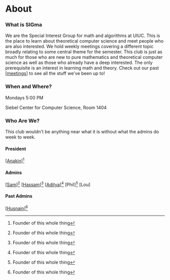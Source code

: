# About

### What is SIGma

We are the Special Interest Group for math and algorithms at UIUC. 
This is the place to learn about theoretical computer science and meet people who are also interested. 
We hold weekly meetings covering a different topic broadly relating to some central theme for the semester. 
This club is just as much for those who are new to pure mathematics and theoretical computer science as well as those who already have a deep interested.
The only prerequisite is an interest in learning math and theory.
Check out our past [[meetings](https://www.cstheory.org/meetings/)] to see all the stuff we've been up to!

### When and Where?

Mondays 5:00 PM

Siebel Center for Computer Science, Room 1404

### Who Are We?

This club wouldn't be anything near what it is without what the admins do week to week.

#### President

[[Anakin](https://www.anakin-dey.com/)][^1]

#### Admins

[[Sam](https://surg.dev/)][^1] [[Hassam](https://hassamuddin.com/)][^1] [[Aditya](https://nebhrajani-a.org/)][^1] [Phil][^1] [Lou]


#### Past Admins

[[Husnain](https://epistemologist.github.io/)][^1]

[^1]: Founder of this whole thing
